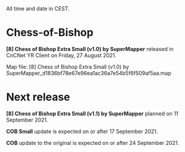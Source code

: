 All time and date in CEST.

# Chess-of-Bishop

**[8] Chess of Bishop Extra Small (v1.0) by SuperMapper**
released in CnCNet YR Client on Friday, ‎27 ‎August ‎2021.

Map file: [8] Chess of Bishop Extra Small (v1.0) by SuperMapper_d1836bf78e67e96ea1ac36a7e54b5f6f509af5aa.map

# Next release

**[8] Chess of Bishop Extra Small (v1.1) by SuperMapper**
planned on 11 September 2021.

**COB Small**
update is expected on or after 17 September 2021.

**COB**
update to the original is expected on or after 24 September 2021.

